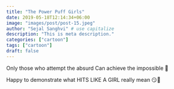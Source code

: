 ```yaml
---
title: "The Power Puff Girls"
date: 2019-05-18T12:14:34+06:00
image: "images/post/post-15.jpeg"
author: "Sejal Sanghvi" # use capitalize
description: "This is meta description."
categories: ["cartoon"]
tags: ["cartoon"]
draft: false
---
```


Only those who attempt the absurd
Can achieve the impossible 💁

Happy to demonstrate what
HITS LIKE A GIRL really mean 😏👊